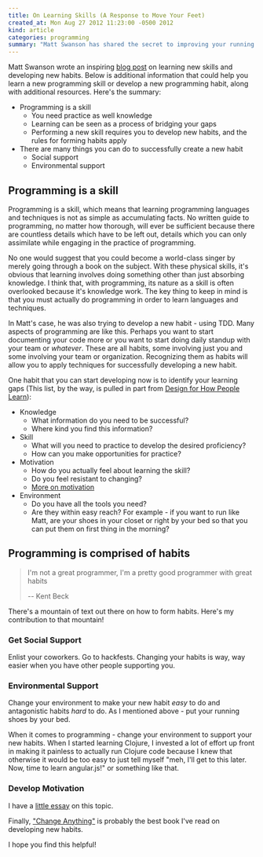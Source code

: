```yaml
---
title: On Learning Skills (A Response to Move Your Feet)
created_at: Mon Aug 27 2012 11:23:00 -0500 2012
kind: article
categories: programming
summary: "Matt Swanson has shared the secret to improving your running: move your feet! I elaborate on that advice and give a more complete way of figuring out your learning roadblocks and removing them."
---
```


Matt Swanson wrote an inspiring
[blog post](http://swanson.github.com/blog/2012/08/27/move-your-feet.html)
on learning new skills and developing new habits. Below is additional
information that could help you learn a new programming skill or
develop a new programming habit, along with additional resources.
Here's the summary:

* Programming is a skill
    * You need practice as well knowledge
    * Learning can be seen as a process of bridging your gaps
    * Performing a new skill requires you to develop new habits, and
      the rules for forming habits apply
* There are many things you can do to successfully create a new habit
    * Social support
    * Environmental support
    
## Programming is a skill

Programming is a skill, which means that learning programming
languages and techniques is not as simple as accumulating facts.
No written guide to programming, no matter how thorough, will ever be
sufficient because there are countless details which have to be left
out, details which you can only assimilate while engaging in the
practice of programming.

No one would suggest that you could become a world-class singer by
merely going through a book on the subject. With these physical
skills, it's obvious that learning involves doing something other than
just absorbing knowledge. I think that, with programming, its nature
as a skill is often overlooked because it's knowledge work. The key
thing to keep in mind is that you must actually do programming in
order to learn languages and techniques.

In Matt's case, he was also trying to develop a new habit - using TDD.
Many aspects of programming are like this. Perhaps you want to start
documenting your code more or you want to start doing daily standup
with your team or _whatever_. These are all habits, some involving
just you and some involving your team or organization. Recognizing
them as habits will allow you to apply techniques for successfully
developing a new habit.

One habit that you can start developing now is to identify your
learning gaps
(This list, by the way, is pulled in part from
[Design for How People Learn](http://www.amazon.com/gp/product/0321768434/ref=as_li_ss_tl?ie=UTF8&camp=1789&creative=390957&creativeASIN=0321768434&linkCode=as2&tag=aflyingmachin-20)):

* Knowledge
    * What information do you need to be successful?
    * Where kind you find this information?
* Skill
    * What will you need to practice to develop the desired
      proficiency?
    * How can you make opportunities for practice?
* Motivation
    * How do you actually feel about learning the skill?
    * Do you feel resistant to changing?
    * [More on motivation](/essays/how-to-get-and-stay-motivated/)
* Environment
    * Do you have all the tools you need?
    * Are they within easy reach? For example - if you want to run
      like Matt, are your shoes in your closet or right by your bed so
      that you can put them on first thing in the morning?

## Programming is comprised of habits

> I'm not a great programmer, I'm a pretty good programmer with great
> habits
>
> -- Kent Beck

There's a mountain of text out there on how to form habits. Here's my
contribution to that mountain!

### Get Social Support

Enlist your coworkers. Go to hackfests. Changing your habits is way,
way easier when you have other people supporting you.

### Environmental Support

Change your environment to make your new habit _easy_ to do and
antagonistic habits _hard_ to do. As I mentioned above - put your
running shoes by your bed.

When it comes to programming - change your environment to support your
new habits. When I started learning Clojure, I invested a lot of
effort up front in making it painless to actually run Clojure code
because I knew that otherwise it would be too easy to just tell myself
"meh, I'll get to this later. Now, time to learn angular.js!" or
something like that.

### Develop Motivation

I have a [little essay](/essays/how-to-get-and-stay-motivated/) on
this topic.

Finally,
["Change Anything"](http://www.amazon.com/Change-Anything-Science-Personal-Success/dp/0446573906/?tag=aflyingmachin-20)
is probably the best book I've read on developing new habits.

I hope you find this helpful!
